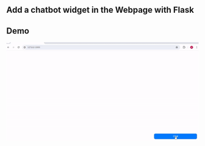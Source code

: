 ## Add a chatbot widget in the Webpage with Flask

## Demo 
![App Screenshot](Chatbot_PDF_chats.gif)
